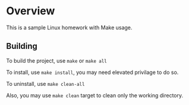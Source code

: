 # Overview

This is a sample Linux homework with Make usage.

## Building
To build the project, use `make` or `make all`

To install, use `make install`, you may need elevated privilage to do so.

To uninstall, use `make clean-all`

Also, you may use `make clean` target to clean only the working directory.

